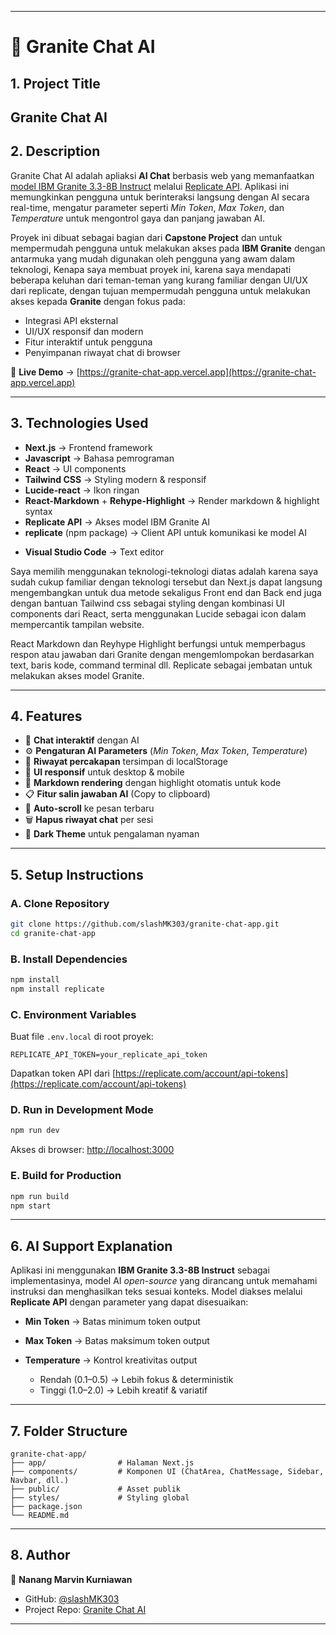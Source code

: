 
---
# **📌 Granite Chat AI**

## **1. Project Title**

Granite Chat AI
---

## **2. Description**

Granite Chat AI adalah apliaksi **AI Chat** berbasis web yang memanfaatkan [model IBM Granite 3.3-8B Instruct](https://replicate.com/ibm-granite/granite-3.3-8b-instruct) melalui [Replicate API](https://replicate.com/ibm-granite/granite-3.3-8b-instruct).
Aplikasi ini memungkinkan pengguna untuk berinteraksi langsung dengan AI secara real-time, mengatur parameter seperti _Min Token_, _Max Token_, dan _Temperature_ untuk mengontrol gaya dan panjang jawaban AI.

Proyek ini dibuat sebagai bagian dari **Capstone Project** dan untuk mempermudah pengguna untuk melakukan akses pada **IBM Granite** dengan antarmuka yang mudah digunakan oleh pengguna yang awam dalam teknologi, Kenapa saya membuat proyek ini, karena saya mendapati beberapa keluhan dari teman-teman yang kurang familiar dengan UI/UX dari replicate, dengan tujuan mempermudah pengguna untuk melakukan akses kepada **Granite** dengan fokus pada:

-   Integrasi API eksternal
-   UI/UX responsif dan modern
-   Fitur interaktif untuk pengguna
-   Penyimpanan riwayat chat di browser

🚀 **Live Demo** → [https://granite-chat-app.vercel.app](https://granite-chat-app.vercel.app)

---

## **3. Technologies Used**

-   **Next.js** → Frontend framework
-   **Javascript** → Bahasa pemrograman
-   **React** → UI components
-   **Tailwind CSS** → Styling modern & responsif
-   **Lucide-react** → Ikon ringan
-   **React-Markdown** + **Rehype-Highlight** → Render markdown & highlight syntax
-   **Replicate API** → Akses model IBM Granite AI
-   **replicate** (npm package) → Client API untuk komunikasi ke model AI
* **Visual Studio Code** → Text editor

Saya memilih menggunakan teknologi-teknologi diatas adalah karena saya sudah cukup familiar dengan teknologi tersebut dan Next.js dapat langsung mengembangkan untuk dua metode sekaligus Front end dan Back end juga dengan bantuan Tailwind css sebagai styling dengan kombinasi UI components dari React, serta menggunakan Lucide sebagai icon dalam mempercantik tampilan website.

React Markdown dan Reyhype Highlight berfungsi untuk memperbagus respon atau jawaban dari Granite dengan mengemlompokan berdasarkan text, baris kode, command terminal dll. Replicate sebagai jembatan untuk melakukan akses model Granite.

---

## **4. Features**

-   💬 **Chat interaktif** dengan AI
-   ⚙️ **Pengaturan AI Parameters** (_Min Token_, _Max Token_, _Temperature_)
-   📜 **Riwayat percakapan** tersimpan di localStorage
-   📱 **UI responsif** untuk desktop & mobile
-   📄 **Markdown rendering** dengan highlight otomatis untuk kode
-   📋 **Fitur salin jawaban AI** (Copy to clipboard)
-   🔄 **Auto-scroll** ke pesan terbaru
-   🗑 **Hapus riwayat chat** per sesi
-   🌙 **Dark Theme** untuk pengalaman nyaman

---

## **5. Setup Instructions**

### **A. Clone Repository**

```bash
git clone https://github.com/slashMK303/granite-chat-app.git
cd granite-chat-app
```

### **B. Install Dependencies**

```bash
npm install
npm install replicate
```

### **C. Environment Variables**

Buat file `.env.local` di root proyek:

```env
REPLICATE_API_TOKEN=your_replicate_api_token
```

Dapatkan token API dari [https://replicate.com/account/api-tokens](https://replicate.com/account/api-tokens)

### **D. Run in Development Mode**

```bash
npm run dev
```

Akses di browser: [http://localhost:3000](http://localhost:3000)

### **E. Build for Production**

```bash
npm run build
npm start
```

---

## **6. AI Support Explanation**

Aplikasi ini menggunakan **IBM Granite 3.3-8B Instruct** sebagai implementasinya, model AI _open-source_ yang dirancang untuk memahami instruksi dan menghasilkan teks sesuai konteks.
Model diakses melalui **Replicate API** dengan parameter yang dapat disesuaikan:

-   **Min Token** → Batas minimum token output
-   **Max Token** → Batas maksimum token output
-   **Temperature** → Kontrol kreativitas output

    -   Rendah (0.1–0.5) → Lebih fokus & deterministik
    -   Tinggi (1.0–2.0) → Lebih kreatif & variatif

---

## **7. Folder Structure**

```
granite-chat-app/
├── app/                # Halaman Next.js
├── components/         # Komponen UI (ChatArea, ChatMessage, Sidebar, Navbar, dll.)
├── public/             # Asset publik
├── styles/             # Styling global
├── package.json
└── README.md
```

---

## **8. Author**

👤 **Nanang Marvin Kurniawan**

-   GitHub: [@slashMK303](https://github.com/slashMK303)
-   Project Repo: [Granite Chat AI](https://github.com/slashMK303/granite-chat-app)

---
